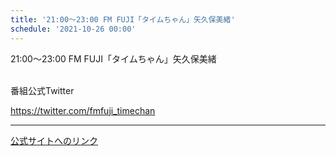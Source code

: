 ```yaml
---
title: '21:00～23:00 FM FUJI「タイムちゃん」矢久保美緒'
schedule: '2021-10-26 00:00'
---
```


<div id="detailBody"> <p>  21:00～23:00 FM FUJI「タイムちゃん」矢久保美緒 </p> <p>  <br/>  番組公式Twitter </p> <p>  <a href="https://twitter.com/fmfuji_timechan" target="_blank">   https://twitter.com/fmfuji_timechan  </a> </p></div>

---
[公式サイトへのリンク]('http://www.nogizaka46.com/schedule/2021/10/063404.php?member=mio-yakubo&category=&monthly=202110')